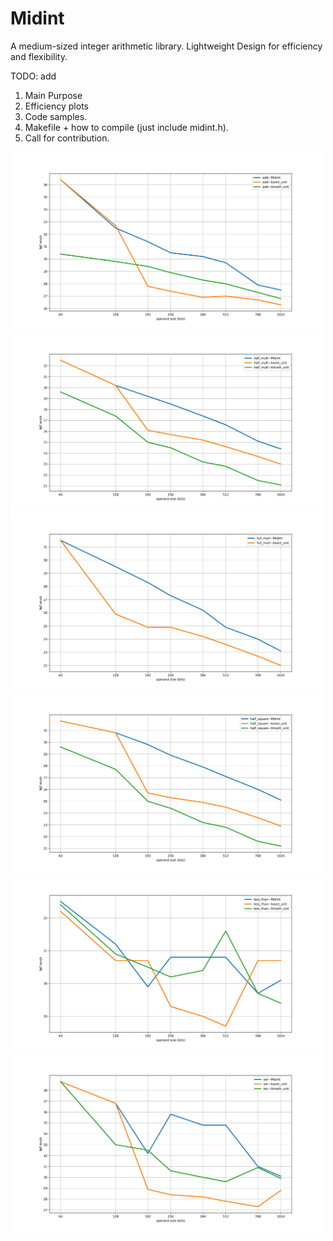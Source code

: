 # Midint
A medium-sized integer arithmetic library. Lightweight Design for efficiency and flexibility.

TODO: add
1) Main Purpose
2) Efficiency plots
3) Code samples.
4) Makefile + how to compile (just include midint.h).
5) Call for contribution.

<picture>
<img src="https://github.com/IamPoosha/Midint/blob/main/figures_clang/add.png" alt="Addition efficiency comparison" width="500"/>
</picture>

<picture>
<img src="https://github.com/IamPoosha/Midint/blob/main/figures_clang/half_mult.png" alt="Multiplication efficiency comparison" width="500"/>
</picture>

<picture>
<img src="https://github.com/IamPoosha/Midint/blob/main/figures_clang/full_mult.png" alt="Full multiplication efficiency comparison" width="500"/>
</picture>

<picture>
<img src="https://github.com/IamPoosha/Midint/blob/main/figures_clang/half_square.png" alt="Squaring efficiency comparison" width="500"/>
</picture>

<picture>
<img src="https://github.com/IamPoosha/Midint/blob/main/figures_clang/less_than.png" alt="Comparison (usually determined by top limb) efficiency comparison" width="500"/>
</picture>

<picture>
<img src="https://github.com/IamPoosha/Midint/blob/main/figures_clang/xor.png" alt="Xor efficiency comparison" width="500"/>
</picture>
